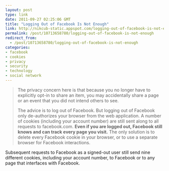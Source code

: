 ```yaml
---
layout: post
type: link
date: 2011-09-27 02:25:06 GMT
title: "Logging Out of Facebook Is Not Enough"
link: http://nikcub-static.appspot.com/logging-out-of-facebook-is-not-enough
permalink: /post/10713658780/logging-out-of-facebook-is-not-enough
redirect_from: 
  - /post/10713658780/logging-out-of-facebook-is-not-enough
categories:
- facebook
- cookies
- privacy
- security
- technology
- social network
---
```

<blockquote><p>The privacy concern here is that because you no longer have to explicitly opt-in to share an item, you may accidentally share a page or an event that you did not intend others to see.</p>
<p>The advice is to log out of Facebook. But logging out of Facebook only de-authorizes your browser from the web application. A number of cookies (including your account number) are still sent along to all requests to facebook.com. <b>Even if you are logged out, Facebook still knows and can track every page you visit.</b> The only solution is to delete every Facebook cookie in your browser, or to use a separate browser for Facebook interactions.</blockquote>
<p>Subsequent requests to Facebook as a signed-out user still send nine different cookies, including your account number, to Facebook or to any page that interfaces with Facebook.</p>